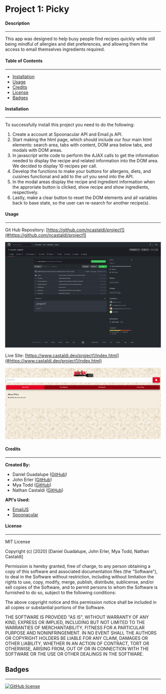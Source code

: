 # Project 1: Picky

#### Description 
---

This app was designed to help busy people find recipes quickly while still being mindful of allergies and diet preferences, and allowing them the access to email themselves ingredients required.
#### Table of Contents
---

* [Installation](#installation)
* [Usage](#usage)
* [Credits](#credits)
* [License](#license)
* [Badges](#badges)
#### Installation
---
To successfully install this project you need to do the following:

1. Create a account at Spoonacular API and Email.js API.
1. Start making the html page, which should include our four main html elements: search area, tabs with content, DOM area below tabs, and modals with DOM areas.
1. In javascript write code to perform the AJAX calls to get the information needed to display the recipe and related information into the DOM area.  We decided to display 10 recipes per call.
1. Develop the functions to make your buttons for allergens, diets, and cuisines functional and add to the url you send into the API.
1. In the modal areas display the recipe and ingredient information when the approriate button is clicked, show recipe and show ingredients, respectively.
1. Lastly, make a clear button to reset the DOM elements and all variables back to base state, so the user can re-search for another recipe(s).

#### Usage
---

Git Hub Repository: [https://github.com/ncastaldi/project1](#https://github.com/ncastaldi/project1)

![Repo Screenshot](./assets/images/repo-screenshot.png)

Live Site: [https://www.castaldi.dev/project1/index.html](#https://www.castaldi.dev/project1/index.html)

![Site Screenshot](./assets/images/site-screenshot.png)
#### Credits
---

**Created By:**
* Daniel Guadalupe ([GitHub](https://github.com/danielthomas129))
* John Erler ([GitHub](https://github.com/jerler1))
* Mya Todd ([GitHub](https://github.com/mt428376))
* Nathan Castaldi ([GitHub](https://github.com/ncastaldi))

**API's Used:**
* [EmailJS](#https://www.emailjs.com/)
* [Spoonacular](#https://spoonacular.com/)
#### License
---

MIT License

Copyright (c) [2020] [Daniel Guadalupe, John Erler, Mya Todd, Nathan Castaldi]

Permission is hereby granted, free of charge, to any person obtaining a copy
of this software and associated documentation files (the "Software"), to deal
in the Software without restriction, including without limitation the rights
to use, copy, modify, merge, publish, distribute, sublicense, and/or sell
copies of the Software, and to permit persons to whom the Software is
furnished to do so, subject to the following conditions:

The above copyright notice and this permission notice shall be included in all
copies or substantial portions of the Software.

THE SOFTWARE IS PROVIDED "AS IS", WITHOUT WARRANTY OF ANY KIND, EXPRESS OR
IMPLIED, INCLUDING BUT NOT LIMITED TO THE WARRANTIES OF MERCHANTABILITY,
FITNESS FOR A PARTICULAR PURPOSE AND NONINFRINGEMENT. IN NO EVENT SHALL THE
AUTHORS OR COPYRIGHT HOLDERS BE LIABLE FOR ANY CLAIM, DAMAGES OR OTHER
LIABILITY, WHETHER IN AN ACTION OF CONTRACT, TORT OR OTHERWISE, ARISING FROM,
OUT OF OR IN CONNECTION WITH THE SOFTWARE OR THE USE OR OTHER DEALINGS IN THE
SOFTWARE.
## Badges
---

[![GitHub license](https://img.shields.io/github/license/ncastaldi/project1?style=for-the-badge)](https://github.com/ncastaldi/project1/blob/main/license.txt)
